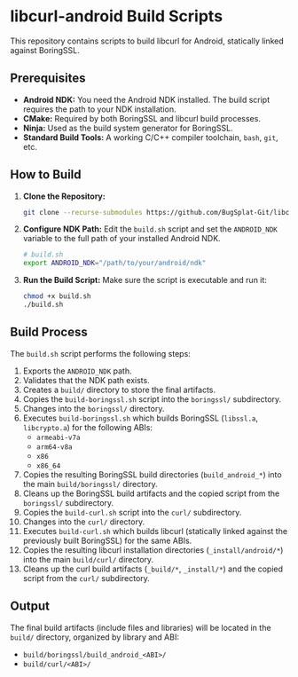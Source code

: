 # libcurl-android Build Scripts

This repository contains scripts to build libcurl for Android, statically linked against BoringSSL.

## Prerequisites

*   **Android NDK:** You need the Android NDK installed. The build script requires the path to your NDK installation.
*   **CMake:** Required by both BoringSSL and libcurl build processes.
*   **Ninja:** Used as the build system generator for BoringSSL.
*   **Standard Build Tools:** A working C/C++ compiler toolchain, `bash`, `git`, etc.

## How to Build

1.  **Clone the Repository:**
    ```bash
    git clone --recurse-submodules https://github.com/BugSplat-Git/libcurl-android
    ```

2.  **Configure NDK Path:**
    Edit the `build.sh` script and set the `ANDROID_NDK` variable to the full path of your installed Android NDK.
    ```bash
    # build.sh
    export ANDROID_NDK="/path/to/your/android/ndk"
    ```

3.  **Run the Build Script:**
    Make sure the script is executable and run it:
    ```bash
    chmod +x build.sh
    ./build.sh
    ```

## Build Process

The `build.sh` script performs the following steps:

1.  Exports the `ANDROID_NDK` path.
2.  Validates that the NDK path exists.
3.  Creates a `build/` directory to store the final artifacts.
4.  Copies the `build-boringssl.sh` script into the `boringssl/` subdirectory.
5.  Changes into the `boringssl/` directory.
6.  Executes `build-boringssl.sh` which builds BoringSSL (`libssl.a`, `libcrypto.a`) for the following ABIs:
    *   `armeabi-v7a`
    *   `arm64-v8a`
    *   `x86`
    *   `x86_64`
7.  Copies the resulting BoringSSL build directories (`build_android_*`) into the main `build/boringssl/` directory.
8.  Cleans up the BoringSSL build artifacts and the copied script from the `boringssl/` subdirectory.
9.  Copies the `build-curl.sh` script into the `curl/` subdirectory.
10. Changes into the `curl/` directory.
11. Executes `build-curl.sh` which builds libcurl (statically linked against the previously built BoringSSL) for the same ABIs.
12. Copies the resulting libcurl installation directories (`_install/android/*`) into the main `build/curl/` directory.
13. Cleans up the curl build artifacts (`_build/*`, `_install/*`) and the copied script from the `curl/` subdirectory.

## Output

The final build artifacts (include files and libraries) will be located in the `build/` directory, organized by library and ABI:

*   `build/boringssl/build_android_<ABI>/`
*   `build/curl/<ABI>/` 